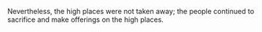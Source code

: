 Nevertheless, the high places were not taken away; the people continued to sacrifice and make offerings on the high places.
